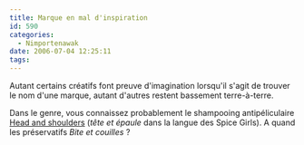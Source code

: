 ```yaml
---
title: Marque en mal d'inspiration
id: 590
categories:
  - Nimportenawak
date: 2006-07-04 12:25:11
tags:
---
```


Autant certains créatifs font preuve d'imagination lorsqu'il s'agit de trouver le nom d'une marque, autant d'autres restent bassement terre-à-terre.

Dans le genre, vous connaissez probablement le shampooing antipéliculaire [Head and shoulders](http://www.headandshoulders.com/) (_tête et épaule_ dans la langue des Spice Girls). A quand les préservatifs _Bite et couilles_&nbsp;?